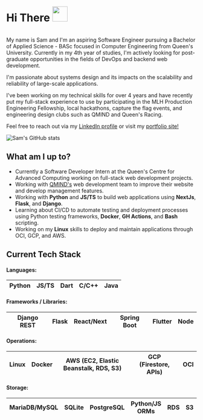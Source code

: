 <div id="header" style="overflow:auto;">
    <h1> Hi There <img src="https://c.tenor.com/nebZyl8oN7IAAAAi/wave-hello.gif" width="40" />  </h1> 
</div>

<p>My name is Sam and I'm an aspiring Software Engineer pursuing a Bachelor of Applied Science - BASc focused in Computer Engineering from Queen's University. Currently in my 4th year of studies, I'm actively looking for post-graduate opportunities in the fields of DevOps and backend web development.

I'm passionate about systems design and its impacts on the scalability and reliability of large-scale applications.

I've been working on my technical skills for over 4 years and have recently put my full-stack experience to use by participating in the MLH Production Engineering Fellowship, local hackathons, capture the flag events, and engineering design clubs such as QMIND and Queen's Racing.

Feel free to reach out via my [LinkedIn profile](https://www.linkedin.com/in/samuelemardthibault/) or visit my [portfolio site!](https://samthibault.ca)
</p>

![Sam's GitHub stats](https://github-readme-stats.vercel.app/api?username=samethibault&count_private=true&show_icons=true&theme=merko) 

## What am I up to?
- Currently a Software Developer Intern at the Queen's Centre for Advanced Computing working on full-stack web development projects.
- Working with [QMIND's](https://qmind.ca/) web development team to improve their website and develop management features.
- Working with **Python** and **JS/TS** to build web applications using **NextJs**, **Flask**, and **Django**.
- Learning about CI/CD to automate testing and deployment processes using Python testing frameworks, **Docker**, **GH Actions**, and **Bash** scripting.
- Working on my **Linux** skills to deploy and maintain applications through OCI, GCP, and AWS.

## Current Tech Stack
#### Languages:
Python | JS/TS | Dart | C/C++ | Java |
--- | --- | --- | --- |--- |
#### Frameworks / Libraries:
Django REST | Flask | React/Next | Spring Boot | Flutter | Node |
--- | --- | --- | --- |--- |--- |
#### Operations:
Linux | Docker | AWS (EC2, Elastic Beanstalk, RDS, S3) | GCP (Firestore, APIs) | OCI |
--- | --- | --- | --- |--- |
#### Storage:
MariaDB/MySQL | SQLite | PostgreSQL | Python/JS ORMs | RDS | S3 | Firestore | MongoDB |
--- | --- | --- | --- | --- | --- | --- | --- |

